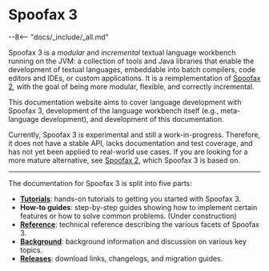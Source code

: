 # Spoofax 3

--8<-- "docs/_include/_all.md"

Spoofax 3 is a _modular_ and _incremental_ textual language workbench running on the JVM: a collection of tools and Java libraries that enable the development of textual languages, embeddable into batch compilers, code editors and IDEs, or custom applications.
It is a reimplementation of [Spoofax 2]( https://www.spoofax.dev/), with the goal of being more modular, flexible, and correctly incremental.

This documentation website aims to cover language development with Spoofax 3, development of the language workbench itself (e.g., meta-language development), and development of this documentation.

Currently, Spoofax 3 is experimental and still a work-in-progress.
Therefore, it does not have a stable API, lacks documentation and test coverage, and has not yet been applied to real-world use cases.
If you are looking for a more mature alternative, see [Spoofax 2]( https://www.spoofax.dev/), which Spoofax 3 is based on.

<hr>

The documentation for Spoofax 3 is split into five parts:

* **[Tutorials](tutorial/install.md)**: hands-on tutorials to getting you started with Spoofax 3.
* **How-to guides**: step-by-step guides showing how to implement certain features or how to solve common problems. (Under construction)
* **[Reference](reference/configuration.md)**: technical reference describing the various facets of Spoofax 3.
* **[Background](background/documentation.md)**: background information and discussion on various key topics.
* **[Releases](release/download.md)**: download links, changelogs, and migration guides.

